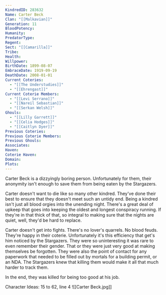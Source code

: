 ```yaml
---
KindredID: 283632
Name: Carter Beck
Clan: "[[Malkavian]]"
Generation: 11
BloodPotency: 
Humanity: 
PredatorType: 
Regent: 
Sect: "[[Camarilla]]"
Tribe: 
Health: 
Willpower: 
BirthDate: 1899-08-07
EmbraceDate: 1919-09-19
DeathDate: 2008-01-01
Current Coteries:
  - "[[The Understudies]]"
  - "[[Ehrengast]]"
Current Coterie Members:
  - "[[Levi Serrano]]"
  - "[[Nareil Sebastian]]"
  - "[[Serkan Welsh]]"
Ghouls:
  - "[[Lilly Garrett]]"
  - "[[Celia Hodges]]"
  - "[[Caitlyn Dyer]]"
Previous Coteries: 
Previous Coterie Members: 
Previous Ghouls: 
Associates: 
Haven: 
Coterie Haven: 
Domain: 
Plots:
---
```

Carter Beck is a dizzyingly boring person.  Unfortunately for them, their anonymity isn't enough to save them from being eaten by the Stargazers.

Carter doesn't want to die like so many other kindred. They've done their best to ensure that they doesn't meet such an untidy end. Being a kindred isn't just all blood orgies into the unending night. There's a great deal of upkeep that goes into keeping the oldest and longest conspiracy running. If they're in that thick of that, so integral to making sure that the nights are quiet, well, they'd be hard to replace.

Carter doesn't get into fights. There's no lover's quarrels. No blood feuds. They're happy in their coterie. Unfortunately it's this efficiency that get's him noticed by the Stargazers. They were so uninteresting it was rare to even remember their gender. That or they were just very good at making themselves be forgotten. They were also the point of contact for any paperwork that needed to be filled out by mortals for a building permit, or an NDA. The Stargazers knew that killing them would make it all that much harder to track them. 

In the end, they was killed for being too good at his job.

Character Ideas: 
15 to 62, line 4
![[Carter Beck.jpg]]